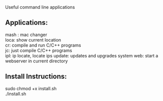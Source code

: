 
Useful command line applications
## Applications:
mash : mac changer <br>
loca: show current location <br>
cr: compile and run C/C++ programs <br>
jc: just compile C/C++ programs <br>
ipl: ip locate, locate ips 
update: updates and upgrades system
web: start a webserver in current directory

## Install Instructions:
sudo chmod +x install.sh <br>
./install.sh

